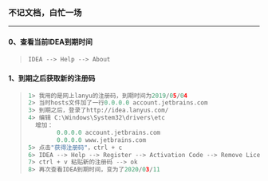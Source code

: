 ### 不记文档，白忙一场

------

#### 0、查看当前IDEA到期时间

> ```python
> IDEA --> Help --> About
> ```

#### 1、到期之后获取新的注册码

> ```python
> 1> 我用的是网上lanyu的注册码，到期时间为2019/05/04
> 2> 当时hosts文件加了一行0.0.0.0 account.jetbrains.com
> 3> 到期之后，登录了http://idea.lanyus.com/
> 4> 编辑 C:\Windows\System32\drivers\etc
> 	增加：
>         0.0.0.0 account.jetbrains.com
>         0.0.0.0 www.jetbrains.com
> 5> 点击"获得注册码"，ctrl + c
> 6> IDEA --> Help --> Register --> Activation Code --> Remove License
> 7> ctrl + v 粘贴新的注册码 --> ok
> 8> 再次查看IDEA到期时间，变为了2020/03/11
> ```

